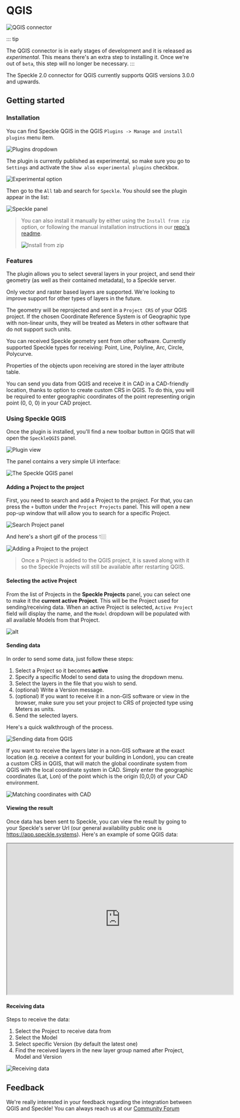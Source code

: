 # QGIS

![QGIS connector](./img-qgis/qgis-main.png)

::: tip

The QGIS connector is in early stages of development and it is released as _experimental_. This means there's an extra step to installing it. Once we're out of `beta`, this step will no longer be necessary.
:::

The Speckle 2.0 connector for QGIS currently supports QGIS versions 3.0.0 and upwards.

## Getting started

### Installation

You can find Speckle QGIS in the QGIS `Plugins -> Manage and install plugins` menu item.

![Plugins dropdown](./img-qgis/qgis-pluginsMenu.png)

The plugin is currently published as experimental, so make sure you go to `Settings` and activate the `Show also experimental plugins` checkbox.

![Experimental option](./img-qgis/qgis-pluginsExperimentalOption.png)

Then go to the `All` tab and search for `Speckle`. You should see the plugin appear in the list:

![Speckle panel](./img-qgis/qgis-specklePluginView.png)

> You can also install it manually by either using the `Install from zip` option, or following the manual installation instructions in our [repo's readme](https://github.com/specklesystems/speckle-qgis).
>
> ![Install from zip](./img-qgis/qgis-installFromZip.png)

### Features

The plugin allows you to select several layers in your project, and send their geometry (as well as their contained metadata), to a Speckle server.

Only vector and raster based layers are supported. We're looking to improve support for other types of layers in the future.

The geometry will be reprojected and sent in a `Project CRS` of your QGIS project. If the chosen Coordinate Reference System is of Geographic type with non-linear units, they will be treated as Meters in other software that do not support such units.

You can received Speckle geometry sent from other software. Currently supported Speckle types for receiving: Point, Line, Polyline, Arc, Circle, Polycurve. 

Properties of the objects upon receiving are stored in the layer attribute table.

You can send you data from QGIS and receive it in CAD in a CAD-friendly location, thanks to option to create custom CRS in QGIS. To do this, you will be required to enter geographic coordinates of the point representing origin point (0, 0, 0) in your CAD project.

### Using Speckle QGIS

Once the plugin is installed, you'll find a new toolbar button in QGIS that will open the `SpeckleQGIS` panel.

![Plugin view](./img-qgis/qgis-panelView.png)

The panel contains a very simple UI interface:

![The Speckle QGIS panel](./img-qgis/qgis-specklePanel.png)

#### Adding a Project to the project

First, you need to search and add a Project to the project. For that, you can press the `+` button under the `Project Projects` panel. This will open a new pop-up window that will allow you to search for a specific Project.

![Search Project panel](./img-qgis/qgis-searchPopUp.png)

And here's a short gif of the process 👇🏼

![Adding a Project to the project](./img-qgis/qgis-addingStream.gif)

> Once a Project is added to the QGIS project, it is saved along with it so the Speckle Projects will still be available after restarting QGIS.

#### Selecting the active Project

From the list of Projects in the **Speckle Projects** panel, you can select one to make it the **current active Project**. This will be the Project used for sending/receiving data. When an active Project is selected, `Active Project` field will display the name, and the `Model` dropdown will be populated with all available Models from that Project.

![alt](./img-qgis/qgis-activeStream.gif)

#### Sending data

In order to send some data, just follow these steps:

1. Select a Project so it becomes **active**
2. Specify a specific Model to send data to using the dropdown menu.
3. Select the layers in the file that you wish to send.
4. (optional) Write a Version message.
5. (optional) If you want to receive it in a non-GIS software or view in the browser, make sure you set your project to CRS of projected type using Meters as units.
5. Send the selected layers.

Here's a quick walkthrough of the process.

![Sending data from QGIS](./img-qgis/QGIS_03_sending.gif)

If you want to receive the layers later in a non-GIS software at the exact location (e.g. receive a context for your building in London), you can create a custom CRS in QGIS, that will match the global coordinate system from QGIS with the local coordinate system in CAD. Simply enter the geographic coordinates (Lat, Lon) of the point which is the origin (0,0,0) of your CAD environment. 

![Matching coordinates with CAD](./img-qgis/QGIS_04_matching_CAD_coordinates.gif)

#### Viewing the result

Once data has been sent to Speckle, you can view the result by going to your Speckle's server Url (our general availability public one is https://app.speckle.systems). Here's an example of some QGIS data:

<iframe src="https://app.speckle.systems/projects/389eec5d8/models/57249e2af6@13f1ff032c" width=600 height=400></iframe>

#### Receiving data

Steps to receive the data:

1. Select the Project to receive data from
2. Select the Model
3. Select specific Version (by default the latest one)
4. Find the received layers in the new layer group named after Project, Model and Version

![Receiving data](./img-qgis/QGIS_05_receiving.gif)

## Feedback

We're really interested in your feedback regarding the integration between QGIS and Speckle! You can always reach us at our [Community Forum](https://speckle.community)
